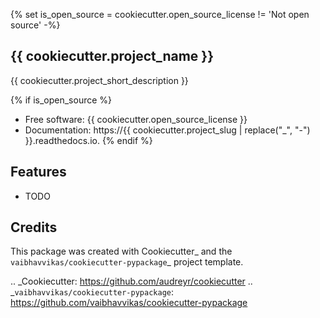 {% set is_open_source = cookiecutter.open_source_license != 'Not open source' -%}
## {{ cookiecutter.project_name }}

{{ cookiecutter.project_short_description }}

{% if is_open_source %}
* Free software: {{ cookiecutter.open_source_license }}
* Documentation: https://{{ cookiecutter.project_slug | replace("_", "-") }}.readthedocs.io.
{% endif %}

## Features

* TODO

## Credits

This package was created with Cookiecutter_ and the `vaibhavvikas/cookiecutter-pypackage`_ project template.

.. _Cookiecutter: https://github.com/audreyr/cookiecutter
.. _`vaibhavvikas/cookiecutter-pypackage`: https://github.com/vaibhavvikas/cookiecutter-pypackage
